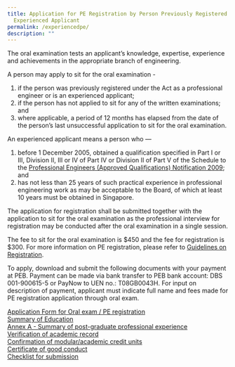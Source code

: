 ```yaml
---
title: Application for PE Registration by Person Previously Registered or
  Experienced Applicant
permalink: /experiencedpe/
description: ""
---
```

The oral examination tests an applicant’s knowledge, expertise, experience and achievements in the appropriate branch of engineering.  
  
A person may apply to sit for the oral examination -
1. if the person was previously registered under the Act as a professional engineer or is an experienced applicant; 
2.  if the person has not applied to sit for any of the written examinations; and  
3.  where applicable, a period of 12 months has elapsed from the date of the person’s last unsuccessful application to sit for the oral examination.  

An experienced applicant means a person who —  
1. before 1 December 2005, obtained a qualification specified in Part I or III, Division II, III or IV of Part IV or Division II of Part V of the Schedule to the [Professional Engineers (Approved Qualifications) Notification 2009](/act-and-rules/); and  
2. has not less than 25 years of such practical experience in professional engineering work as may be acceptable to the Board, of which at least 10 years must be obtained in Singapore.  
  
The application for registration shall be submitted together with the application to sit for the oral examination as the professional interview for registration may be conducted after the oral examination in a single session.  
  
The fee to sit for the oral examination is $450 and the fee for registration is $300. For more information on PE registration, please refer to [Guidelines on Registration](/files/Downloads/Guidelines/RegistrationasPE.pdf).

To apply, download and submit the following documents with your payment at PEB. Payment can be made via bank transfer to PEB bank account: DBS 001-900615-5 or PayNow to UEN no.: T08GB0043H. For input on description of payment, applicant must indicate full name and fees made for PE registration application through oral exam.  
  
[Application Form for Oral exam / PE registration](https://go.gov.sg/ksbr0t)  
[Summary of Education](https://go.gov.sg/4erfoi)  
[Annex A - Summary of post-graduate professional experience](https://go.gov.sg/r9h1au)  
[Verification of academic record](https://www.peb.gov.sg/Downloads/oral_verifyacademic.xls)  
[Confirmation of modular/academic credit units](https://www.peb.gov.sg/Downloads/oral_creditunit.xlsx)  
[Certificate of good conduct](https://go.gov.sg/tct84m)  
[Checklist for submission](https://www.peb.gov.sg/Downloads/oral_checklist.pdf)